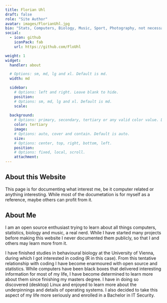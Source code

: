 ```yaml
---
title: Florian Uhl
draft: false
role: "Site Author"
avatar: images/FlorianUhl.jpg
bio: "Stats, Computers, Biology, Music, Sport, Photography, not necessarily in that order."
social:
  - icon: github
    iconPack: fab
    url: https://github.com/FloUhl

weight: 1
widget:
  handler: about

  # Options: sm, md, lg and xl. Default is md.
  width: md

  sidebar:
    # Options: left and right. Leave blank to hide.
    position: 
    # Options: sm, md, lg and xl. Default is md.
    scale: 
  
  background:
    # Options: primary, secondary, tertiary or any valid color value. Default is primary.
    color: tertiary
    image:
    # Options: auto, cover and contain. Default is auto.
    size:
    # Options: center, top, right, bottom, left.
    position:
    # Options: fixed, local, scroll.
    attachment: 
---
```

## About this Website
This page is for documenting what interest me, be it computer related or anything interesting.
While most of the documetation is for myself as a reference, maybe others can profit from it.

## About Me
I am an open source enthusiast trying to learn about all things computers, statistics, biology and music, a real nerd.
While I have started many projects before making this website I never documented them publicly, so that I and others may learn more from it.

I have finished studies in behavioural biology at the University of Vienna, during which I got interested in coding (R in this case).
From this tentative relationship with coding I have become enarmoured with open source and statistics.
While computers have been black boxes that delivered interesting information for most of my life, I have become determined to learn more about them since finishing my masters degree.
I have in doing so discovered (desktop) Linux and enjoyed to learn more about the underpinnings and details of operating systems.
I also decided to take this aspect of my life more seriously and enrolled in a Bachelor in IT Security.